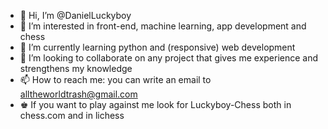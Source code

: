 - 👋 Hi, I’m @DanielLuckyboy
- 👀 I’m interested in front-end, machine learning, app development and chess
- 🌱 I’m currently learning python and (responsive) web development
- 💞️ I’m looking to collaborate on any project that gives me experience and strengthens my knowledge
- 📫 How to reach me: you can write an email to alltheworldtrash@gmail.com
- ♚ If you want to play against me look for Luckyboy-Chess both in chess.com and in lichess

<!---
DanielLuckyboy/DanielLuckyboy is a ✨ special ✨ repository because its `README.md` (this file) appears on your GitHub profile.
You can click the Preview link to take a look at your changes.
--->
